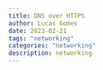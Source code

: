 ```yaml
---
title: DNS over HTTPS
author: Lucas Gomes
date: 2023-02-21
tags: "networking"
categories: "networking"
description: networking
---
```

